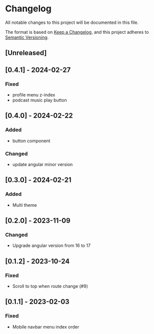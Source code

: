 # Changelog

All notable changes to this project will be documented in this file.

The format is based on [Keep a Changelog](https://keepachangelog.com/en/1.0.0/),
and this project adheres to [Semantic Versioning](https://semver.org/spec/v2.0.0.html).

## [Unreleased]

## [0.4.1] - 2024-02-27

### Fixed

- profile menu z-index
- podcast music play button

## [0.4.0] - 2024-02-22

### Added

- button component

### Changed

- update angular minor version

## [0.3.0] - 2024-02-21

### Added

- Multi theme

## [0.2.0] - 2023-11-09

### Changed

- Upgrade angular version from 16 to 17

## [0.1.2] - 2023-10-24

### Fixed

- Scroll to top when route change (#9)

## [0.1.1] - 2023-02-03

### Fixed

- Mobile navbar menu index order
